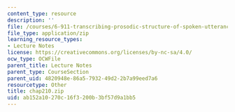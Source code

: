 ```yaml
---
content_type: resource
description: ''
file: /courses/6-911-transcribing-prosodic-structure-of-spoken-utterances-with-tobi-january-iap-2006/ab152a10270c16f3200b3bf57d9a1bb5_chap210.zip
file_type: application/zip
learning_resource_types:
- Lecture Notes
license: https://creativecommons.org/licenses/by-nc-sa/4.0/
ocw_type: OCWFile
parent_title: Lecture Notes
parent_type: CourseSection
parent_uid: 4820948e-86a5-7932-49d2-2b7a99eed7a6
resourcetype: Other
title: chap210.zip
uid: ab152a10-270c-16f3-200b-3bf57d9a1bb5
---
```

